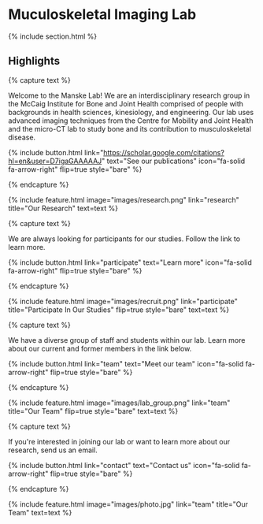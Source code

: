---
---

# Muculoskeletal Imaging Lab



{% include section.html %}

## Highlights

{% capture text %}

Welcome to the Manske Lab! We are an interdisciplinary research group in the McCaig Institute for Bone and Joint Health comprised of people with backgrounds in health sciences, kinesiology, and engineering. Our lab uses advanced imaging techniques from the Centre for Mobility and Joint Health and the micro-CT lab to study bone and its contribution to musculoskeletal disease.

{%
  include button.html
  link="https://scholar.google.com/citations?hl=en&user=D7igaGAAAAAJ"
  text="See our publications"
  icon="fa-solid fa-arrow-right"
  flip=true
  style="bare"
%}

{% endcapture %}

{%
  include feature.html
  image="images/research.png"
  link="research"
  title="Our Research"
  text=text
%}

{% capture text %}

We are always looking for participants for our studies. Follow the link to learn more. 

{%
  include button.html
  link="participate"
  text="Learn more"
  icon="fa-solid fa-arrow-right"
  flip=true
  style="bare"
%}

{% endcapture %}

{%
  include feature.html
  image="images/recruit.png"
  link="participate"
  title="Participate In Our Studies"
  flip=true
  style="bare"
  text=text
%}

{% capture text %}

We have a diverse group of staff and students within our lab. Learn more about our current and former members in the link below.

{%
  include button.html
  link="team"
  text="Meet our team"
  icon="fa-solid fa-arrow-right"
  flip=true
  style="bare"
%}

{% endcapture %}

{%
  include feature.html
  image="images/lab_group.png"
  link="team"
  title="Our Team"
  flip=true
  style="bare"
  text=text
%}

{% capture text %}

If you're interested in joining our lab or want to learn more about our research, send us an email.

{%
  include button.html
  link="contact"
  text="Contact us"
  icon="fa-solid fa-arrow-right"
  flip=true
  style="bare"
%}

{% endcapture %}

{%
  include feature.html
  image="images/photo.jpg"
  link="team"
  title="Our Team"
  text=text
%}
